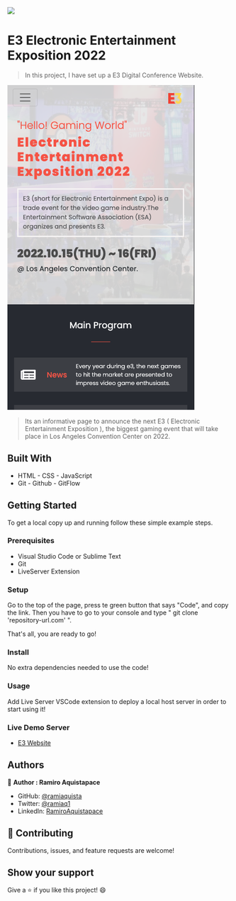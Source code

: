 ![](https://img.shields.io/badge/Microverse-blueviolet)

# E3 Electronic Entertainment Exposition 2022

> In this project, I have set up a E3 Digital Conference Website.


![screenshot](./project-img.png)

> Its an informative page to announce the next E3 ( Electronic Entertainment Exposition ), the biggest gaming event that will take place in Los Angeles Convention Center on 2022.

## Built With

- HTML - CSS - JavaScript
- Git - Github - GitFlow


## Getting Started

To get a local copy up and running follow these simple example steps.

### Prerequisites

- Visual Studio Code or Sublime Text
- Git
- LiveServer Extension


### Setup

Go to the top of the page, press te green button that says "Code", and copy the link. Then you have to go to your console and type " git clone 'repository-url.com' ".

That's all, you are ready to go!

### Install

No extra dependencies needed to use the code!

### Usage

Add Live Server VSCode extension to deploy a local host server in order to start using it!

### Live Demo Server

- [E3 Website](https://ramiaquista.github.io/conference-website/)




## Authors

👤 **Author : Ramiro Aquistapace**

- GitHub: [@ramiaquista](https://github.com/ramiaquista)
- Twitter: [@ramiaq1](https://twitter.com/ramiaq1)
- LinkedIn: [RamiroAquistapace](https://www.linkedin.com/in/ramiro-aquistapace-32b61b204/)

## 🤝 Contributing

Contributions, issues, and feature requests are welcome!


## Show your support

Give a ⭐️ if you like this project! 😄
